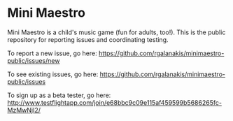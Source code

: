 Mini Maestro
============

Mini Maestro is a child's music game (fun for adults, too!).
This is the public repository for reporting issues and coordinating testing.

To report a new issue, go here: https://github.com/rgalanakis/minimaestro-public/issues/new

To see existing issues, go here: https://github.com/rgalanakis/minimaestro-public/issues

To sign up as a beta tester, go here: http://www.testflightapp.com/join/e68bbc9c09e115af459599b5686265fc-MzMwNjI2/
